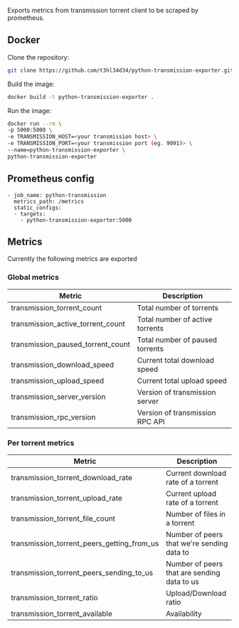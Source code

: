 Exports metrics from transmission torrent client to be scraped by prometheus.

## Docker
Clone the repository:
```bash
git clone https://github.com/t3hl34d34/python-transmission-exporter.git
```
Build the image:
```bash
docker build -t python-transmission-exporter .
```
Run the image:
```bash
docker run --rm \
-p 5000:5000 \
-e TRANSMISSION_HOST=<your transmission host> \
-e TRANSMISSION_PORT=<your transmission port (eg. 9091)> \
--name=python-transmission-exporter \
python-transmission-exporter
```

## Prometheus config
```
- job_name: python-transmission
  metrics_path: /metrics
  static_configs:
  - targets:
    - python-transmission-exporter:5000
```

## Metrics
Currently the following metrics are exported
### Global metrics

| Metric | Description |
| ----------- | ----------- |
| transmission_torrent_count | Total number of torrents |
|transmission_active_torrent_count|Total number of active torrents|
|transmission_paused_torrent_count|Total number of paused torrents|
|transmission_download_speed|Current total download speed|
|transmission_upload_speed|Current total upload speed|
|transmission_server_version|Version of transmission server|
|transmission_rpc_version|Version of transmission RPC API|

### Per torrent metrics

| Metric | Description |
| ----------- | ----------- |
|transmission_torrent_download_rate|Current download rate of a torrent|
|transmission_torrent_upload_rate|Current upload rate of a torrent|
|transmission_torrent_file_count|Number of files in a torrent|
|transmission_torrent_peers_getting_from_us|Number of peers that we're sending data to|
|transmission_torrent_peers_sending_to_us|Number of peers that are sending data to us|
|transmission_torrent_ratio|Upload/Download ratio|
|transmission_torrent_available|Availability|

